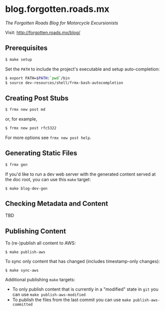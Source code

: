 # blog.forgotten.roads.mx

*The Forgotten Roads Blog for Motorcycle Excursionists*

Visit: http://forgotten.roads.mx/blog/


## Prerequisites

```bash
$ make setup
```

Set the `PATH` to include the project's executable and setup auto-completion:

```bash
$ export PATH=$PATH:`pwd`/bin
$ source dev-resources/shell/frmx-bash-autocompletion
```


## Creating Post Stubs

```bash
$ frmx new post md
```

or, for example,

```bash
$ frmx new post rfc5322
```

For more options see `frmx new post help`.


## Generating Static Files

```bash
$ frmx gen
```

If you'd like to run a dev web server with the generated content served at the
doc root, you can use this `make` target:

```
$ make blog-dev-gen
```


## Checking Metadata and Content

TBD


## Publishing Content

To (re-)publish all content to AWS:

```
$ make publish-aws
```

To sync only content that has changed (includes timestamp-only changes):

```
$ make sync-aws
```

Additional publishing `make` targets:

* To only publish content that is currently in a "modified" state in `git` you
  can use `make publish-aws-modified`
* To publish the files from the last commit you can use
 `make publish-aws-committed`
